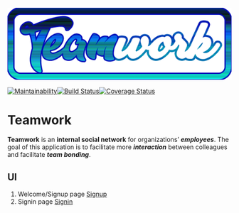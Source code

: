 ![Teamwork Logo](UI/img/logo.png)

[![Maintainability](https://api.codeclimate.com/v1/badges/d2bae7534b764f580476/maintainability)](https://codeclimate.com/github/joelatiam/Teamwork/maintainability)[![Build Status](https://travis-ci.org/joelatiam/Teamwork.svg?branch=ch-signin%2FapiTest-168238837-168784847)](https://travis-ci.org/joelatiam/Teamwork)[![Coverage Status](https://coveralls.io/repos/github/joelatiam/Teamwork/badge.svg?branch=ch-signin%2FapiTest-168238837-168784847)](https://coveralls.io/github/joelatiam/Teamwork?branch=develop)
# Teamwork


**Teamwork** is an **internal social network** for organizations’ _**employees**_. 
The goal of this application is to facilitate more _**interaction**_ between colleagues and facilitate _**team bonding**_. 

## UI
  1.  Welcome/Signup page
    [Signup](UI/html/index.html)
  2.  Signin page
    [Signin](UI/html/signin.html)
